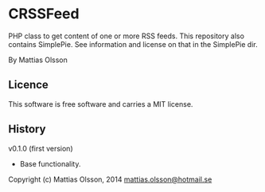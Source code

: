 ﻿CRSSFeed
========
PHP class to get content of one or more RSS feeds. This repository also contains SimplePie. See information and license on that in the SimplePie dir. 

By Mattias Olsson

Licence
----------
This software is free software and carries a MIT license. 

History
----------
v0.1.0 (first version)
* Base functionality. 

Copyright (c) Mattias Olsson, 2014
mattias.olsson@hotmail.se
